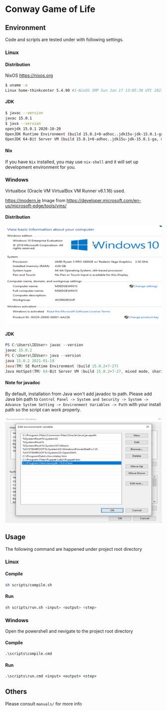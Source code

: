 # Conway Game of Life

## Environment

Code and scripts are tested under with following settings.

### Linux 

#### Distribution

NixOS https://nixos.org

```bash
$ uname -a
Linux home-thinkcenter 5.4.90 #1-NixOS SMP Sun Jan 17 13:05:38 UTC 2021 x86_64 GNU/Linux
```

#### JDK

```bash
$ javac --version
javac 15.0.1
$ java --version
openjdk 15.0.1 2020-10-20
OpenJDK Runtime Environment (build 15.0.1+0-adhoc..jdk15u-jdk-15.0.1-ga)
OpenJDK 64-Bit Server VM (build 15.0.1+0-adhoc..jdk15u-jdk-15.0.1-ga, mixed mode, sharing)
```

#### Nix

If you have `Nix` installed, you may use `nix-shell` and it will set up development environment for you. 

### Windows

Virtualbox (Oracle VM VirtualBox VM Runner v6.1.16) used.

https://modern.ie Image from https://developer.microsoft.com/en-us/microsoft-edge/tools/vms/

#### Distribution

![](./windows.png)

#### JDK

```powershell
PS C:\Users\IEUser> javac --version
javac 15.0.2
PS C:\Users\IEUser> java --version
java 15.0.2 2021-01-19
Java(TM) SE Runtime Environment (build 15.0.2+7-27)
Java HotSpot(TM) 64-Bit Server VM (build 15.0.2+7-27, mixed mode, sharing)
```

#### Note for javadoc

By default, installation from Java won't add javadoc to path. Please add Java bin path to `Control Panel -> System and Security -> System -> Advance System Setting -> Environment Variables -> Path` with your install path so the script can work properly.

![](./windows_path.png)


### 

## Usage

The following command are happened under project root directory

### Linux

#### Compile

```bash
sh scripts/compile.sh
```

#### Run

```bash
sh scripts/run.sh <input> <output> <step>
```

### Windows

Open the powershell and nevigate to the project root directory

#### Compile

```cmd
.\scripts\compile.cmd
```

#### Run

```cmd
.\scripts\run.cmd <input> <output> <step>
```


## Others

Please consult `manuals/` for more info